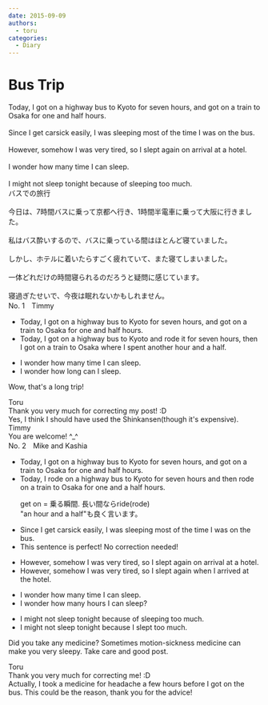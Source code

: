 ```yaml
---
date: 2015-09-09
authors:
  - toru
categories:
  - Diary
---
```


<h1 id="subject_show">Bus Trip</h1>
<div class="date" hidden>Sep 9, 2015 22:04</div>
<div id="post"><div id="body_show_ori">
Today, I got on a highway bus to Kyoto for seven hours, and got on a train to Osaka for one and half hours.<br/><br/>Since I get carsick easily, I was sleeping most of the time I was on the bus.<br/><br/>However, somehow I was very tired, so I slept again on arrival at a hotel.<br/><br/>I wonder how many time I can sleep.<br/><br/>I might not sleep tonight because of sleeping too much.
</div></div>

<!-- more -->

<div id="post_ja"><div id="body_show_mo">
バスでの旅行<br/><br/>今日は、7時間バスに乗って京都へ行き、1時間半電車に乗って大阪に行きました。<br/><br/>私はバス酔いするので、バスに乗っている間はほとんど寝ていました。<br/><br/>しかし、ホテルに着いたらすごく疲れていて、また寝てしまいました。<br/><br/>一体どれだけの時間寝られるのだろうと疑問に感じています。<br/><br/>寝過ぎたせいで、今夜は眠れないかもしれません。
</div></div>
<div id="block"><div class="first_name"> No. 1　<span class="just_name">Timmy</span></div><div id="block2">
<ul class="correction_field">
<li class="incorrect">Today, I got on a highway bus to Kyoto for seven hours, and got on a train to Osaka for one and half hours.</li>
<li class="corrected correct">
Today, I got<span class="f_blue"> </span>on a highway bus to Kyoto <span class="f_blue">and rode it</span> for seven hours, then I got on a train to Osaka <span class="f_blue">where I spent another</span> hour and <span class="f_blue">a </span>half.
</li>
</ul>
<ul class="correction_field">
<li class="incorrect">I wonder how many time I can sleep.</li>
<li class="corrected correct">
I wonder how <span class="f_blue">long</span> can I sleep.
</li>
</ul>
<p class="comment_small">
 Wow, that's a long trip!
</p>

</div><div class="name"><span class="just_name">Toru</span><br>
Thank you very much for correcting my post! :D<br/>Yes, I think I should have used the Shinkansen(though it's expensive).
</div>
<div class="name"><span class="just_name">Timmy</span><br>
You are welcome! ^_^
</div>
</div>
<div id="block"><div class="first_name"> No. 2　<span class="just_name">Mike and Kashia</span></div><div id="block2">
<ul class="correction_field">
<li class="incorrect">Today, I got on a highway bus to Kyoto for seven hours, and got on a train to Osaka for one and half hours.</li>
<li class="corrected correct">
Today, I <span class="f_blue">rode</span> on a highway bus to Kyoto for seven hours and <span class="f_red">then</span> <span class="f_blue">rode</span> on a train to Osaka for one and <span class="f_red">a</span> half hours.
<p class="correction_comment">get on = 乗る瞬間. 長い間ならride(rode)<br/>"an hour and a half"も良く言います。</p>
</li>
</ul>
<ul class="correction_field">
<li class="incorrect">Since I get carsick easily, I was sleeping most of the time I was on the bus.</li>
<li class="corrected perfect">This sentence is perfect! No correction needed!</li>
</ul>
<ul class="correction_field">
<li class="incorrect">However, somehow I was very tired, so I slept again on arrival at a hotel.</li>
<li class="corrected correct">
However, somehow I was very tired, so I slept again <span class="f_blue">when I arrived </span>at <span class="f_blue">the</span> hotel.
</li>
</ul>
<ul class="correction_field">
<li class="incorrect">I wonder how many time I can sleep.</li>
<li class="corrected correct">
I wonder how many <span class="f_red">hours</span> I can sleep?
</li>
</ul>
<ul class="correction_field">
<li class="incorrect">I might not sleep tonight because of sleeping too much.</li>
<li class="corrected correct">
I might not sleep tonight because <span class="f_blue">I slept</span> too much.
</li>
</ul>
<p class="comment_small">
 Did you take any medicine? Sometimes motion-sickness medicine can make you very sleepy. Take care and good post.
</p>

</div><div class="name"><span class="just_name">Toru</span><br>
Thank you very much for correcting me! :D<br/>Actually, I took a medicine for headache a few hours before I got on the bus. This could be the reason, thank you for the advice!
</div>
</div>
